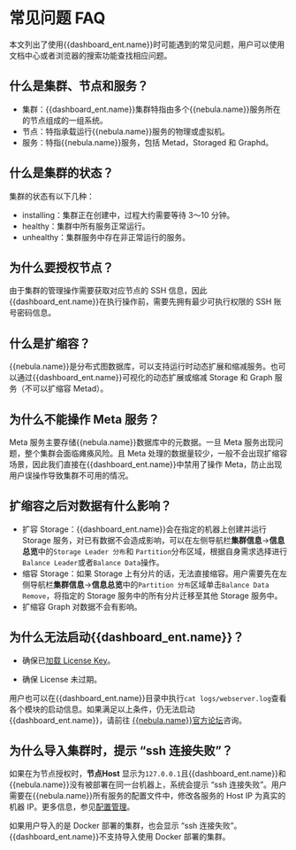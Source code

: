 # 常见问题 FAQ

本文列出了使用{{dashboard_ent.name}}时可能遇到的常见问题，用户可以使用文档中心或者浏览器的搜索功能查找相应问题。

## 什么是集群、节点和服务？

- 集群：{{dashboard_ent.name}}集群特指由多个{{nebula.name}}服务所在的节点组成的一组系统。
- 节点：特指承载运行{{nebula.name}}服务的物理或虚拟机。
- 服务：特指{{nebula.name}}服务，包括 Metad，Storaged 和 Graphd。

## 什么是集群的状态？

集群的状态有以下几种：

- installing：集群正在创建中，过程大约需要等待 3～10 分钟。
- healthy：集群中所有服务正常运行。
- unhealthy：集群服务中存在非正常运行的服务。

## 为什么要授权节点？

由于集群的管理操作需要获取对应节点的 SSH 信息，因此{{dashboard_ent.name}}在执行操作前，需要先拥有最少可执行权限的 SSH 账号密码信息。

## 什么是扩缩容？

{{nebula.name}}是分布式图数据库，可以支持运行时动态扩展和缩减服务。也可以通过{{dashboard_ent.name}}可视化的动态扩展或缩减 Storage 和 Graph 服务（不可以扩缩容 Metad）。

## 为什么不能操作 Meta 服务？

Meta 服务主要存储{{nebula.name}}数据库中的元数据。一旦 Meta 服务出现问题，整个集群会面临瘫痪风险。且 Meta 处理的数据量较少，一般不会出现扩缩容场景，因此我们直接在{{dashboard_ent.name}}中禁用了操作 Meta，防止出现用户误操作导致集群不可用的情况。

## 扩缩容之后对数据有什么影响？

- 扩容 Storage：{{dashboard_ent.name}}会在指定的机器上创建并运行 Storage 服务，对已有数据不会造成影响，可以在左侧导航栏**集群信息**->**信息总览**中的`Storage Leader 分布`和 `Partition`分布区域，根据自身需求选择进行`Balance Leader`或者`Balance Data`操作。
- 缩容 Storage：如果 Storage 上有分片的话，无法直接缩容。用户需要先在左侧导航栏**集群信息**->**信息总览**中的`Partition 分布`区域单击`Balance Data Remove`，将指定的 Storage 服务中的所有分片迁移至其他 Storage 服务中。
- 扩缩容 Graph 对数据不会有影响。

## 为什么无法启动{{dashboard_ent.name}}？

- 确保已[加载 License Key](../9.about-license/2.license-management-suite/3.license-manager.md)。

- 确保 License 未过期。

用户也可以在{{dashboard_ent.name}}目录中执行`cat logs/webserver.log`查看各个模块的启动信息。如果满足以上条件，仍无法启动{{dashboard_ent.name}}，请前往 [{{nebula.name}}官方论坛](https://discuss.nebula-graph.com.cn/ "点击前往{{nebula.name}}官方论坛")咨询。

<!-- 集群操作中已提供sudo操作选项，用户可以直接在导入集群的时候选择是否执行sudo.

## 为什么导入集群时，提示“权限不足”？

导入集群的时候，需要访问服务安装的路径。如果操作服务的账号没有访问权限的话，无法成功导入集群。用户可授予操作账号访问服务的权限（例如`sudo chown -R tom:tom nebula`），然后使用操作账号重启服务。  -->

## 为什么导入集群时，提示 “ssh 连接失败”？

如果在为节点授权时，**节点Host** 显示为`127.0.0.1`且{{dashboard_ent.name}}和{{nebula.name}}没有被部署在同一台机器上，系统会提示 “ssh 连接失败”。用户需要在{{nebula.name}}所有服务的配置文件中，修改各服务的 Host IP 为真实的机器 IP。更多信息，参见[配置管理](../5.configurations-and-logs/1.configurations/1.configurations.md)。

如果用户导入的是 Docker 部署的集群，也会显示 “ssh 连接失败”。{{dashboard_ent.name}}不支持导入使用 Docker 部署的集群。
